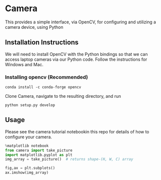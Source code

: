 # Camera

This provides a simple interface, via OpenCV, for configuring and utilizing a camera device, using Python


## Installation Instructions
We will need to install OpenCV with the Python bindings so that we can access laptop cameras via our Python code. Follow the instructions for Windows and Mac.

### Installing opencv (Recommended)
```shell
conda install -c conda-forge opencv
```
Clone Camera, navigate to the resulting directory, and run

```shell
python setup.py develop
```

## Usage
Please see the camera tutorial notebookin this repo for details of how to configure your camera.

```python
%matplotlib notebook
from camera import take_picture
import matplotlib.pyplot as plt
img_array = take_picture()  # returns shape-(H, W, C) array

fig,ax = plt.subplots()
ax.imshow(img_array)
```
